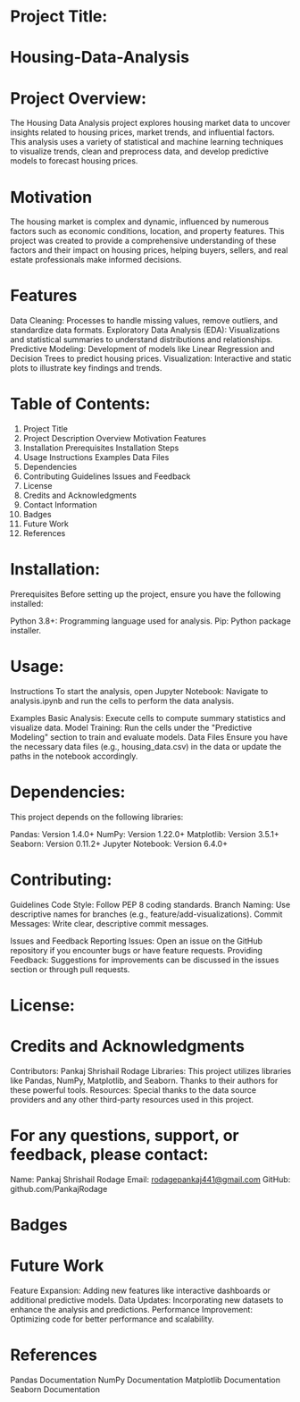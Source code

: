 # Project Title:
# Housing-Data-Analysis

# Project Overview:
The Housing Data Analysis project explores housing market data to uncover insights related to housing prices, market trends, and influential factors.
This analysis uses a variety of statistical and machine learning techniques to visualize trends, clean and preprocess data, and develop predictive models to forecast housing prices.

# Motivation
The housing market is complex and dynamic, influenced by numerous factors such as economic conditions, location, and property features. This project was created to provide a comprehensive understanding of these factors and their impact on housing prices, helping buyers, sellers, and real estate professionals make informed decisions.

# Features
Data Cleaning: Processes to handle missing values, remove outliers, and standardize data formats.
Exploratory Data Analysis (EDA): Visualizations and statistical summaries to understand distributions and relationships.
Predictive Modeling: Development of models like Linear Regression and Decision Trees to predict housing prices.
Visualization: Interactive and static plots to illustrate key findings and trends.

# Table of Contents:
1. Project Title
2. Project Description
     Overview
     Motivation
     Features
3. Installation
     Prerequisites
     Installation Steps
4. Usage
   Instructions
   Examples
   Data Files
5. Dependencies
6. Contributing
    Guidelines
   Issues and Feedback
7. License
8. Credits and Acknowledgments
9. Contact Information
10. Badges
11. Future Work
12. References

# Installation:
Prerequisites
Before setting up the project, ensure you have the following installed:

Python 3.8+: Programming language used for analysis.
Pip: Python package installer.
   
# Usage:
Instructions
To start the analysis, open Jupyter Notebook:
Navigate to analysis.ipynb and run the cells to perform the data analysis.

Examples
Basic Analysis: Execute cells to compute summary statistics and visualize data.
Model Training: Run the cells under the "Predictive Modeling" section to train and evaluate models.
Data Files
Ensure you have the necessary data files (e.g., housing_data.csv) in the data or update the paths in the notebook accordingly.

# Dependencies: 
This project depends on the following libraries:

Pandas: Version 1.4.0+
NumPy: Version 1.22.0+
Matplotlib: Version 3.5.1+
Seaborn: Version 0.11.2+
Jupyter Notebook: Version 6.4.0+

# Contributing:
Guidelines
Code Style: Follow PEP 8 coding standards.
Branch Naming: Use descriptive names for branches (e.g., feature/add-visualizations).
Commit Messages: Write clear, descriptive commit messages.

Issues and Feedback
Reporting Issues: Open an issue on the GitHub repository if you encounter bugs or have feature requests.
Providing Feedback: Suggestions for improvements can be discussed in the issues section or through pull requests.

# License: 

# Credits and Acknowledgments
Contributors: Pankaj Shrishail Rodage
Libraries: This project utilizes libraries like Pandas, NumPy, Matplotlib, and Seaborn. Thanks to their authors for these powerful tools.
Resources: Special thanks to the data source providers and any other third-party resources used in this project.

# For any questions, support, or feedback, please contact:

Name: Pankaj Shrishail Rodage
Email: rodagepankaj441@gmail.com
GitHub: github.com/PankajRodage

# Badges

# Future Work
Feature Expansion: Adding new features like interactive dashboards or additional predictive models.
Data Updates: Incorporating new datasets to enhance the analysis and predictions.
Performance Improvement: Optimizing code for better performance and scalability.

# References
Pandas Documentation
NumPy Documentation
Matplotlib Documentation
Seaborn Documentation

